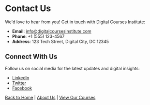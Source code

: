 # Contact Us

We'd love to hear from you! Get in touch with Digital Courses Institute:

- **Email**: info@digitalcoursesinstitute.com
- **Phone**: +1 (555) 123-4567
- **Address**: 123 Tech Street, Digital City, DC 12345

## Connect With Us
Follow us on social media for the latest updates and digital insights:
- [LinkedIn](#)
- [Twitter](#)
- [Facebook](#)

[Back to Home](index.md) | [About Us](about.md) | [View Our Courses](courses.md)